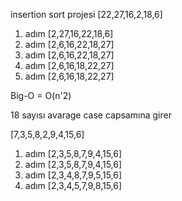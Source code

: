insertion sort projesi
[22,27,16,2,18,6]
1. adım [2,27,16,22,18,6]
2. adım [2,6,16,22,18,27]
3. adım [2,6,16,22,18,27]
4. adım [2,6,16,18,22,27]
5. adım [2,6,16,18,22,27]

Big-O = O(n'2)

18 sayısı avarage case capsamına girer

[7,3,5,8,2,9,4,15,6]
1. adım [2,3,5,8,7,9,4,15,6]
2. adım [2,3,5,8,7,9,4,15,6]
3. adım [2,3,4,8,7,9,5,15,6]
4. adım [2,3,4,5,7,9,8,15,6]